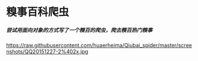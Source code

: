 # 糗事百科爬虫
##### 尝试用面向对象的方式写了一个糗百的爬虫，爬去糗百热门糗事

<img width="300">https://raw.githubusercontent.com/huaerheima/Qiubai_spider/master/screenshots/QQ20151227-2%402x.jpg</img>
